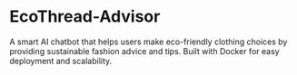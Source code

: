 # EcoThread-Advisor
A smart AI chatbot that helps users make eco-friendly clothing choices by providing sustainable fashion advice and tips. Built with Docker for easy deployment and scalability.

